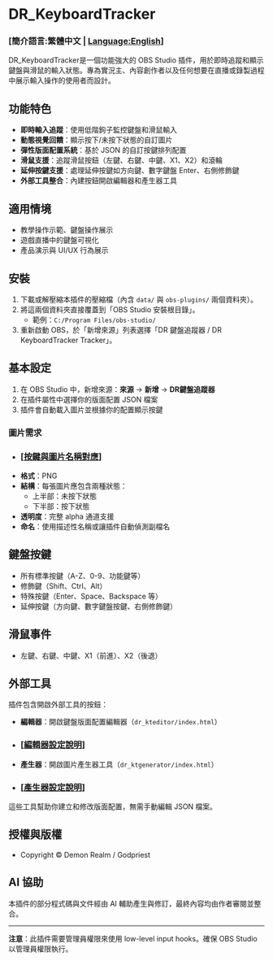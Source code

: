 # DR_KeyboardTracker

### [**簡介語言:繁體中文 | [Language:English](README_EN.md)**]

DR_KeyboardTracker是一個功能強大的 OBS Studio 插件，用於即時追蹤和顯示鍵盤與滑鼠的輸入狀態。專為實況主、內容創作者以及任何想要在直播或錄製過程中展示輸入操作的使用者而設計。

## 功能特色

- **即時輸入追蹤**：使用低階鉤子監控鍵盤和滑鼠輸入
- **動態視覺回饋**：顯示按下/未按下狀態的自訂圖片
- **彈性版面配置系統**：基於 JSON 的自訂按鍵排列配置
- **滑鼠支援**：追蹤滑鼠按鈕（左鍵、右鍵、中鍵、X1、X2）和滾輪
- **延伸按鍵支援**：處理延伸按鍵如方向鍵、數字鍵盤 Enter、右側修飾鍵
- **外部工具整合**：內建按鈕開啟編輯器和產生器工具

## 適用情境
- 教學操作示範、鍵盤操作展示
- 遊戲直播中的鍵盤可視化
- 產品演示與 UI/UX 行為展示

## 安裝
1. 下載或解壓縮本插件的壓縮檔（內含 `data/` 與 `obs-plugins/` 兩個資料夾）。
2. 將這兩個資料夾直接覆蓋到「OBS Studio 安裝根目錄」。
   - 範例：`C:/Program Files/obs-studio/`
3. 重新啟動 OBS，於「新增來源」列表選擇「DR 鍵盤追蹤器 / DR KeyboardTracker Tracker」。

## 基本設定
1. 在 OBS Studio 中，新增來源：**來源** → **新增** → **DR鍵盤追蹤器**
2. 在插件屬性中選擇你的版面配置 JSON 檔案
3. 插件會自動載入圖片並根據你的配置顯示按鍵

### 圖片需求
- ### [**[按鍵與圖片名稱對應](key_filename_mapping.md)**]
- **格式**：PNG
- **結構**：每張圖片應包含兩種狀態：
  - 上半部：未按下狀態
  - 下半部：按下狀態
- **透明度**：完整 alpha 通道支援
- **命名**：使用描述性名稱或讓插件自動偵測副檔名

## 鍵盤按鍵
- 所有標準按鍵（A-Z、0-9、功能鍵等）
- 修飾鍵（Shift、Ctrl、Alt）
- 特殊按鍵（Enter、Space、Backspace 等）
- 延伸按鍵（方向鍵、數字鍵盤按鍵、右側修飾鍵）

## 滑鼠事件
- 左鍵、右鍵、中鍵、X1（前進）、X2（後退）

## 外部工具

插件包含開啟外部工具的按鈕：

- **編輯器**：開啟鍵盤版面配置編輯器（`dr_kteditor/index.html`）
- ### [**[編輯器設定說明](dr_kteditor.md)**]
- **產生器**：開啟圖片產生器工具（`dr_ktgenerator/index.html`）
- ### [**[產生器設定說明](dr_ktgenerator.md)**]

這些工具幫助你建立和修改版面配置，無需手動編輯 JSON 檔案。

## 授權與版權
- Copyright © Demon Realm / Godpriest

## AI 協助
本插件的部分程式碼與文件經由 AI 輔助產生與修訂，最終內容均由作者審閱並整合。

---

**注意**：此插件需要管理員權限來使用 low-level input hooks。確保 OBS Studio 以管理員權限執行。





